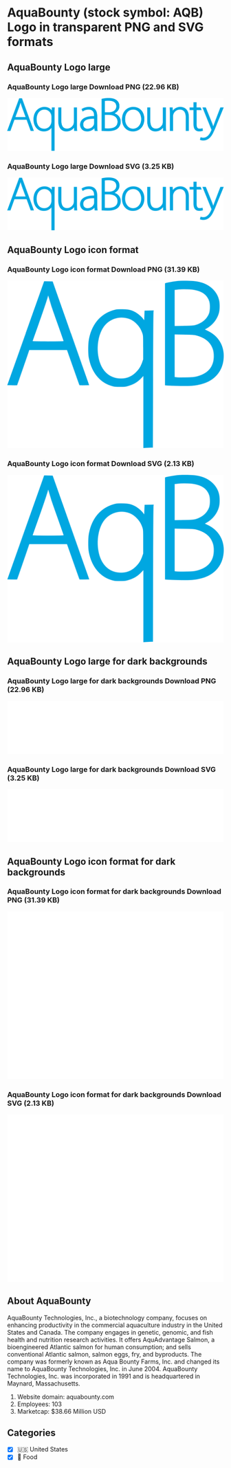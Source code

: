 # AquaBounty (stock symbol: AQB) Logo in transparent PNG and SVG formats

## AquaBounty Logo large

### AquaBounty Logo large Download PNG (22.96 KB)

![AquaBounty Logo large Download PNG (22.96 KB)](/img/orig/AQB_BIG-e0f4f93b.png)

### AquaBounty Logo large Download SVG (3.25 KB)

![AquaBounty Logo large Download SVG (3.25 KB)](/img/orig/AQB_BIG-8c5064dc.svg)

## AquaBounty Logo icon format

### AquaBounty Logo icon format Download PNG (31.39 KB)

![AquaBounty Logo icon format Download PNG (31.39 KB)](/img/orig/AQB-31261fbd.png)

### AquaBounty Logo icon format Download SVG (2.13 KB)

![AquaBounty Logo icon format Download SVG (2.13 KB)](/img/orig/AQB-4504a0f7.svg)

## AquaBounty Logo large for dark backgrounds

### AquaBounty Logo large for dark backgrounds Download PNG (22.96 KB)

![AquaBounty Logo large for dark backgrounds Download PNG (22.96 KB)](/img/orig/AQB_BIG.D-1a9051f9.png)

### AquaBounty Logo large for dark backgrounds Download SVG (3.25 KB)

![AquaBounty Logo large for dark backgrounds Download SVG (3.25 KB)](/img/orig/AQB_BIG.D-93e794fd.svg)

## AquaBounty Logo icon format for dark backgrounds

### AquaBounty Logo icon format for dark backgrounds Download PNG (31.39 KB)

![AquaBounty Logo icon format for dark backgrounds Download PNG (31.39 KB)](/img/orig/AQB.D-acc698c7.png)

### AquaBounty Logo icon format for dark backgrounds Download SVG (2.13 KB)

![AquaBounty Logo icon format for dark backgrounds Download SVG (2.13 KB)](/img/orig/AQB.D-ea6cf414.svg)

## About AquaBounty

AquaBounty Technologies, Inc., a biotechnology company, focuses on enhancing productivity in the commercial aquaculture industry in the United States and Canada. The company engages in genetic, genomic, and fish health and nutrition research activities. It offers AquAdvantage Salmon, a bioengineered Atlantic salmon for human consumption; and sells conventional Atlantic salmon, salmon eggs, fry, and byproducts. The company was formerly known as Aqua Bounty Farms, Inc. and changed its name to AquaBounty Technologies, Inc. in June 2004. AquaBounty Technologies, Inc. was incorporated in 1991 and is headquartered in Maynard, Massachusetts.

1. Website domain: aquabounty.com
2. Employees: 103
3. Marketcap: $38.66 Million USD


## Categories
- [x] 🇺🇸 United States
- [x] 🍴 Food

